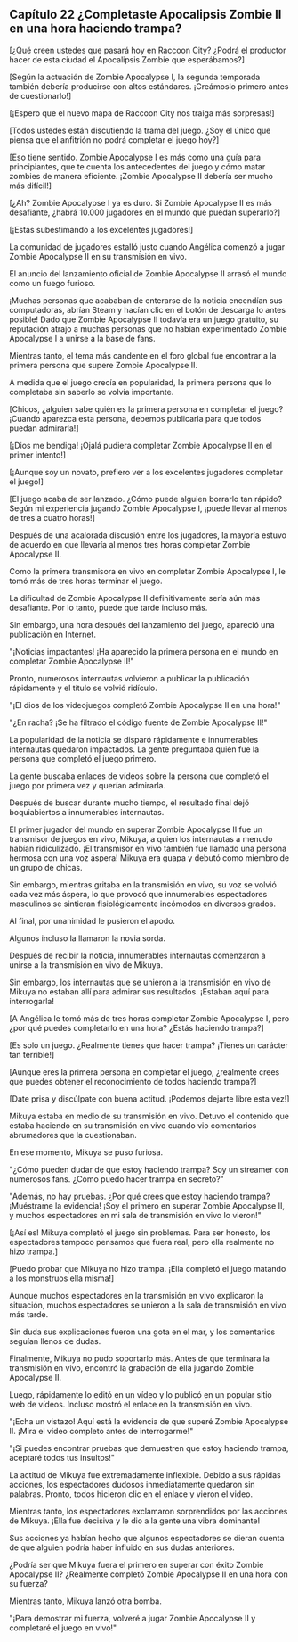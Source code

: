 
## Capítulo 22 ¿Completaste Apocalipsis Zombie II en una hora haciendo trampa?


[¿Qué creen ustedes que pasará hoy en Raccoon City? ¿Podrá el productor hacer de esta ciudad el Apocalipsis Zombie que esperábamos?]

[Según la actuación de Zombie Apocalypse I, la segunda temporada también debería producirse con altos estándares. ¡Creámoslo primero antes de cuestionarlo!]

[¡Espero que el nuevo mapa de Raccoon City nos traiga más sorpresas!]

[Todos ustedes están discutiendo la trama del juego. ¿Soy el único que piensa que el anfitrión no podrá completar el juego hoy?]

[Eso tiene sentido. Zombie Apocalypse I es más como una guía para principiantes, que te cuenta los antecedentes del juego y cómo matar zombies de manera eficiente. ¡Zombie Apocalypse II debería ser mucho más difícil!]

[¿Ah? Zombie Apocalypse I ya es duro. Si Zombie Apocalypse II es más desafiante, ¿habrá 10.000 jugadores en el mundo que puedan superarlo?]

[¡Estás subestimando a los excelentes jugadores!]

La comunidad de jugadores estalló justo cuando Angélica comenzó a jugar Zombie Apocalypse II en su transmisión en vivo.

El anuncio del lanzamiento oficial de Zombie Apocalypse II arrasó el mundo como un fuego furioso.

¡Muchas personas que acababan de enterarse de la noticia encendían sus computadoras, abrían Steam y hacían clic en el botón de descarga lo antes posible!
Dado que Zombie Apocalypse II todavía era un juego gratuito, su reputación atrajo a muchas personas que no habían experimentado Zombie Apocalypse I a unirse a la base de fans.

Mientras tanto, el tema más candente en el foro global fue encontrar a la primera persona que supere Zombie Apocalypse II.

A medida que el juego crecía en popularidad, la primera persona que lo completaba sin saberlo se volvía importante.

[Chicos, ¿alguien sabe quién es la primera persona en completar el juego? ¡Cuando aparezca esta persona, debemos publicarla para que todos puedan admirarla!]

[¡Dios me bendiga! ¡Ojalá pudiera completar Zombie Apocalypse II en el primer intento!]

[¡Aunque soy un novato, prefiero ver a los excelentes jugadores completar el juego!]

[El juego acaba de ser lanzado. ¿Cómo puede alguien borrarlo tan rápido? Según mi experiencia jugando Zombie Apocalypse I, ¡puede llevar al menos de tres a cuatro horas!]

Después de una acalorada discusión entre los jugadores, la mayoría estuvo de acuerdo en que llevaría al menos tres horas completar Zombie Apocalypse II.

Como la primera transmisora ​​en vivo en completar Zombie Apocalypse I, le tomó más de tres horas terminar el juego.

La dificultad de Zombie Apocalypse II definitivamente sería aún más desafiante. Por lo tanto, puede que tarde incluso más.

Sin embargo, una hora después del lanzamiento del juego, apareció una publicación en Internet.

"¡Noticias impactantes! ¡Ha aparecido la primera persona en el mundo en completar Zombie Apocalypse II!"

Pronto, numerosos internautas volvieron a publicar la publicación rápidamente y el título se volvió ridículo.

"¡El dios de los videojuegos completó Zombie Apocalypse II en una hora!"

"¿En racha? ¡Se ha filtrado el código fuente de Zombie Apocalypse II!"

La popularidad de la noticia se disparó rápidamente e innumerables internautas quedaron impactados. La gente preguntaba quién fue la persona que completó el juego primero.

La gente buscaba enlaces de vídeos sobre la persona que completó el juego por primera vez y querían admirarla.

Después de buscar durante mucho tiempo, el resultado final dejó boquiabiertos a innumerables internautas.

El primer jugador del mundo en superar Zombie Apocalypse II fue un transmisor de juegos en vivo, Mikuya, a quien los internautas a menudo habían ridiculizado. ¡El transmisor en vivo también fue llamado una persona hermosa con una voz áspera!
Mikuya era guapa y debutó como miembro de un grupo de chicas.

Sin embargo, mientras gritaba en la transmisión en vivo, su voz se volvió cada vez más áspera, lo que provocó que innumerables espectadores masculinos se sintieran fisiológicamente incómodos en diversos grados.

Al final, por unanimidad le pusieron el apodo.

Algunos incluso la llamaron la novia sorda.

Después de recibir la noticia, innumerables internautas comenzaron a unirse a la transmisión en vivo de Mikuya.

Sin embargo, los internautas que se unieron a la transmisión en vivo de Mikuya no estaban allí para admirar sus resultados. ¡Estaban aquí para interrogarla!

[A Angélica le tomó más de tres horas completar Zombie Apocalypse I, pero ¿por qué puedes completarlo en una hora? ¿Estás haciendo trampa?]

[Es solo un juego. ¿Realmente tienes que hacer trampa? ¡Tienes un carácter tan terrible!]

[Aunque eres la primera persona en completar el juego, ¿realmente crees que puedes obtener el reconocimiento de todos haciendo trampa?]

[Date prisa y discúlpate con buena actitud. ¡Podemos dejarte libre esta vez!]

Mikuya estaba en medio de su transmisión en vivo. Detuvo el contenido que estaba haciendo en su transmisión en vivo cuando vio comentarios abrumadores que la cuestionaban.

En ese momento, Mikuya se puso furiosa.

"¿Cómo pueden dudar de que estoy haciendo trampa? Soy un streamer con numerosos fans. ¿Cómo puedo hacer trampa en secreto?"

"Además, no hay pruebas. ¿Por qué crees que estoy haciendo trampa? ¡Muéstrame la evidencia! ¡Soy el primero en superar Zombie Apocalypse II, y muchos espectadores en mi sala de transmisión en vivo lo vieron!"

[¡Así es! Mikuya completó el juego sin problemas. Para ser honesto, los espectadores tampoco pensamos que fuera real, pero ella realmente no hizo trampa.]

[Puedo probar que Mikuya no hizo trampa. ¡Ella completó el juego matando a los monstruos ella misma!]

Aunque muchos espectadores en la transmisión en vivo explicaron la situación, muchos espectadores se unieron a la sala de transmisión en vivo más tarde.

Sin duda sus explicaciones fueron una gota en el mar, y los comentarios seguían llenos de dudas.

Finalmente, Mikuya no pudo soportarlo más. Antes de que terminara la transmisión en vivo, encontró la grabación de ella jugando Zombie Apocalypse II.

Luego, rápidamente lo editó en un vídeo y lo publicó en un popular sitio web de vídeos. Incluso mostró el enlace en la transmisión en vivo.

"¡Echa un vistazo! Aquí está la evidencia de que superé Zombie Apocalypse II. ¡Mira el video completo antes de interrogarme!"

"¡Si puedes encontrar pruebas que demuestren que estoy haciendo trampa, aceptaré todos tus insultos!"

La actitud de Mikuya fue extremadamente inflexible. Debido a sus rápidas acciones, los espectadores dudosos inmediatamente quedaron sin palabras. Pronto, todos hicieron clic en el enlace y vieron el video.

Mientras tanto, los espectadores exclamaron sorprendidos por las acciones de Mikuya. ¡Ella fue decisiva y le dio a la gente una vibra dominante!

Sus acciones ya habían hecho que algunos espectadores se dieran cuenta de que alguien podría haber influido en sus dudas anteriores.

¿Podría ser que Mikuya fuera el primero en superar con éxito Zombie Apocalypse II?
¿Realmente completó Zombie Apocalypse II en una hora con su fuerza?

Mientras tanto, Mikuya lanzó otra bomba.

"¡Para demostrar mi fuerza, volveré a jugar Zombie Apocalypse II y completaré el juego en vivo!"
